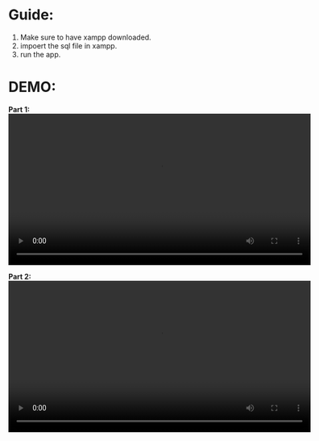 # Guide:
1. Make sure to have xampp downloaded.
2. impoert the sql file in xampp.
3. run the app.

# DEMO:
<p>
  <strong>Part 1:</strong><br>
  <video width="600" height="auto" controls>
    <source src="https://github.com/user-attachments/assets/e7352fb5-bc4b-40eb-8ddb-f93cc9c79fd0" type="video/mp4">
    Your browser does not support the video tag.
  </video>
</p>

<p>
  <strong>Part 2:</strong><br>
  <video width="600" height="auto" controls>
    <source src="https://github.com/user-attachments/assets/edad288c-5c69-4849-8965-c6f0c1ca208d" type="video/mp4">
    Your browser does not support the video tag.
  </video>
</p>
